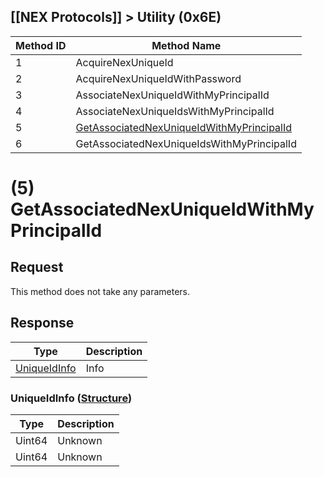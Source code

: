 ## [[NEX Protocols]] > Utility (0x6E)

| Method ID | Method Name |
| --- | --- |
| 1 | AcquireNexUniqueId |
| 2 | AcquireNexUniqueIdWithPassword |
| 3 | AssociateNexUniqueIdWithMyPrincipalId |
| 4 | AssociateNexUniqueIdsWithMyPrincipalId |
| 5 | [GetAssociatedNexUniqueIdWithMyPrincipalId](#5-getassociatednexuniqueidwithmyprincipalid) |
| 6 | GetAssociatedNexUniqueIdsWithMyPrincipalId |

# (5) GetAssociatedNexUniqueIdWithMyPrincipalId
## Request
This method does not take any parameters.

## Response
| Type | Description |
| --- | --- |
| [UniqueIdInfo](#uniqueidinfo-structure) | Info |

### UniqueIdInfo ([Structure])
| Type | Description |
| --- | --- |
| Uint64 | Unknown |
| Uint64 | Unknown |

[Structure]: NEX-Common-Types#structure